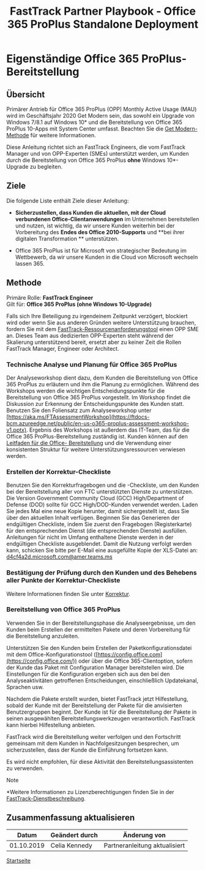 ﻿---  
# required metadata  
title: FastTrack Partner Playbook - Office 365 ProPlus Standalone Deployment
description: FastTrack Partner Playbook - Office 365 ProPlus Standalone Deployment 
ms.author: maconcei
manager: pagrim
ms.date: 10/01/2019  
ms.topic: partner-playbook  
ms.prod: non-product-specific  
ms.custom: partner-playbook  
ft.audience: partner
ft.owner: pagrim
---   

# Eigenständige Office 365 ProPlus-Bereitstellung

## Übersicht

Primärer Antrieb für Office 365 ProPlus (OPP) Monthly Active Usage
(MAU) wird im Geschäftsjahr 2020 Get Modern sein, das sowohl ein Upgrade von Windows
7/8.1 auf Windows 10* und die Bereitstellung von Office 365 ProPlus 10-Apps mit System
Center umfasst. Beachten Sie die [Get Modern-Methode](approach-get-modern.md)
für weitere Informationen.

Diese Anleitung richtet sich an FastTrack Engineers, die vom
FastTrack Manager und von OPP-Experten (SMEs) unterstützt werden,
um Kunden durch die Bereitstellung von Office 365 ProPlus **ohne** Windows 10*-
Upgrade zu begleiten.

## Ziele 

Die folgende Liste enthält Ziele dieser Anleitung:

  - **Sicherzustellen, dass Kunden die aktuellen, mit der Cloud verbundenen
    Office-Clientanwendungen** im Unternehmen bereitstellen und nutzen, ist wichtig,
    da wir unsere Kunden weiterhin bei der Vorbereitung des
    **Endes des Office 2010-Supports** und **bei ihrer digitalen Transformation
    ** unterstützen.

  - Office 365 ProPlus ist für Microsoft von strategischer Bedeutung im
    Wettbewerb, da wir unsere Kunden in die Cloud von Microsoft wechseln lassen
    365.

## Methode 

Primäre Rolle: **FastTrack Engineer**  
Gilt für: **Office 365 ProPlus (ohne Windows 10-Upgrade)**

Falls sich Ihre Beteiligung zu irgendeinem Zeitpunkt verzögert, blockiert wird oder
wenn Sie aus anderen Gründen weitere Unterstützung brauchen, fordern Sie
mit dem [FastTrack-Ressourcenanforderungstool](https://aka.ms/FRPHubSMERequestProcess) einen OPP SME an.
Dieses Team aus dedizierten OPP-Experten steht während der
Skalierung unterstützend bereit, ersetzt aber zu keiner Zeit die Rollen
FastTrack Manager, Engineer oder Architect.

### Technische Analyse und Planung für Office 365 ProPlus

Der Analyseworkshop dient dazu, dem Kunden die Bereitstellung von
Office 365 ProPlus zu erläutern und ihm die Planung zu ermöglichen. Während des Workshops werden die wichtigen
Entscheidungspunkte für die Bereitstellung von Office 365 ProPlus vorgestellt. Im
Workshop findet die Diskussion zur Erkennung der Entscheidungspunkte des
Kunden statt. Benutzen Sie den Foliensatz zum Analyseworkshop unter
[https://aka.ms/FTAssessmentWorkshop](https://ftdocs-bcm.azureedge.net/public/en-us-o365-proplus-assessment-workshop-v1.pptx). Ergebnis des Workshops ist außerdem das IT-Team,
das für die Office 365 ProPlus-Bereitstellung zuständig ist.
Kunden können auf den [Leitfaden für die Office-
Bereitstellung](https://docs.microsoft.com/DeployOffice/deployment-guide-for-office-365-proplus)
und die Verwendung einer konsistenten Struktur für weitere Unterstützungsressourcen verwiesen werden.

### Erstellen der Korrektur-Checkliste

Benutzen Sie den Korrekturfragebogen und die -Checkliste, um den Kunden
bei der Bereitstellung aller von FTC unterstützten Dienste zu unterstützen. Die Version
Government Community Cloud (GCC) High/Department of Defense (DOD)
sollte für GCC High/DOD-Kunden verwendet werden. Laden Sie jedes Mal
eine neue Kopie herunter, damit sichergestellt ist, dass Sie über den aktuellen Inhalt verfügen. Beginnen Sie das Generieren
der endgültigen Checkliste, indem Sie zuerst den Fragebogen (Registerkarte) für den
entsprechenden Dienst (die entsprechenden Dienste) ausfüllen. Anleitungen für
nicht im Umfang enthaltene Dienste werden in der endgültigen Checkliste ausgeblendet. Damit die Nutzung verfolgt werden kann, schicken Sie bitte per E-Mail
eine ausgefüllte Kopie der XLS-Datei an: [d4cf4a2d.microsoft.com@amer.teams.ms](mailto:d4cf4a2d.microsoft.com@amer.teams.ms)

### Bestätigung der Prüfung durch den Kunden und des Behebens aller Punkte der Korrektur-Checkliste

Weitere Informationen finden Sie unter
[Korrektur](phase-remediate.md).

### Bereitstellung von Office 365 ProPlus

Verwenden Sie in der Bereitstellungsphase die Analyseergebnisse, um den Kunden beim Erstellen der ermittelten Pakete und deren Vorbereitung für die Bereitstellung anzuleiten.

Unterstützen Sie den Kunden beim Erstellen der Paketkonfigurationsdatei mit dem
Office-Konfigurationstool ([https://config.office.com](https://config.office.com/)) oder über die
Office 365-Clientoption, sofern der Kunde das Paket mit Configuration
Manager bereitstellen wird. Die Einstellungen für die Konfiguration
ergeben sich aus den bei den Analyseaktivitäten getroffenen Entscheidungen,
einschließlich Updatekanal, Sprachen usw.

Nachdem die Pakete erstellt wurden, bietet FastTrack jetzt Hilfestellung,
sobald der Kunde mit der Bereitstellung der Pakete für die anvisierten Benutzergruppen beginnt.
Der Kunde ist für die Bereitstellung der Pakete in seinen ausgewählten
Bereitstellungswerkzeugen verantwortlich. FastTrack kann hierbei Hilfestellung
anbieten.

FastTrack wird die Bereitstellung weiter verfolgen und den Fortschritt
gemeinsam mit dem Kunden in Nachfolgesitzungen besprechen, um sicherzustellen,
dass der Kunde die Einführung fortsetzen kann.

Es wird nicht empfohlen, für diese Aktivität den Bereitstellungsassistenten
zu verwenden.

> [!Note]
> *Weitere Informationen zu Lizenzberechtigungen finden Sie in der [FastTrack-Dienstbeschreibung](https://docs.microsoft.com/en-us/fasttrack/m365-eligible-services-and-plans).

## Zusammenfassung aktualisieren

| **Datum**  | **Geändert durch** | **Änderung von** |
| --------- | --------------- | ---------------- |
| 01.10.2019 | Celia Kennedy       | Partneranleitung aktualisiert |

[Startseite](http://partner-docs.microsoft.com)
